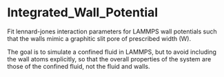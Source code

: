 # Integrated_Wall_Potential
Fit lennard-jones interaction parameters for LAMMPS wall potentials such that 
the walls mimic a graphitic slit pore of prescribed width (W).

The goal is to simulate a confined fluid in LAMMPS, but to avoid including the 
wall atoms explicitly, so that the overall properties of the system are those 
of the confined fluid, not the fluid and walls.
